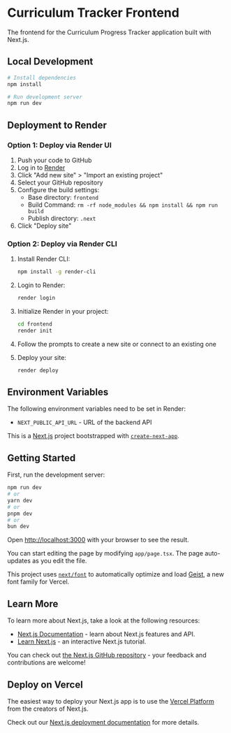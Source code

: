 # Curriculum Tracker Frontend

The frontend for the Curriculum Progress Tracker application built with Next.js.

## Local Development

```bash
# Install dependencies
npm install

# Run development server
npm run dev
```

## Deployment to Render

### Option 1: Deploy via Render UI

1. Push your code to GitHub
2. Log in to [Render](https://app.render.com/)
3. Click "Add new site" > "Import an existing project"
4. Select your GitHub repository
5. Configure the build settings:
   - Base directory: `frontend`
   - Build Command: `rm -rf node_modules && npm install && npm run build`
   - Publish directory: `.next`
6. Click "Deploy site"

### Option 2: Deploy via Render CLI

1. Install Render CLI:
   ```bash
   npm install -g render-cli
   ```

2. Login to Render:
   ```bash
   render login
   ```

3. Initialize Render in your project:
   ```bash
   cd frontend
   render init
   ```

4. Follow the prompts to create a new site or connect to an existing one

5. Deploy your site:
   ```bash
   render deploy
   ```

## Environment Variables

The following environment variables need to be set in Render:

- `NEXT_PUBLIC_API_URL` - URL of the backend API

This is a [Next.js](https://nextjs.org) project bootstrapped with [`create-next-app`](https://nextjs.org/docs/app/api-reference/cli/create-next-app).

## Getting Started

First, run the development server:

```bash
npm run dev
# or
yarn dev
# or
pnpm dev
# or
bun dev
```

Open [http://localhost:3000](http://localhost:3000) with your browser to see the result.

You can start editing the page by modifying `app/page.tsx`. The page auto-updates as you edit the file.

This project uses [`next/font`](https://nextjs.org/docs/app/building-your-application/optimizing/fonts) to automatically optimize and load [Geist](https://vercel.com/font), a new font family for Vercel.

## Learn More

To learn more about Next.js, take a look at the following resources:

- [Next.js Documentation](https://nextjs.org/docs) - learn about Next.js features and API.
- [Learn Next.js](https://nextjs.org/learn) - an interactive Next.js tutorial.

You can check out [the Next.js GitHub repository](https://github.com/vercel/next.js) - your feedback and contributions are welcome!

## Deploy on Vercel

The easiest way to deploy your Next.js app is to use the [Vercel Platform](https://vercel.com/new?utm_medium=default-template&filter=next.js&utm_source=create-next-app&utm_campaign=create-next-app-readme) from the creators of Next.js.

Check out our [Next.js deployment documentation](https://nextjs.org/docs/app/building-your-application/deploying) for more details.
